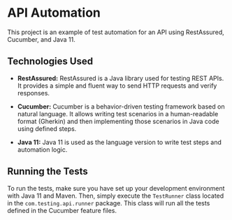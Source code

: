 # API Automation

This project is an example of test automation for an API using RestAssured, Cucumber, and Java 11.

## Technologies Used

- **RestAssured:** RestAssured is a Java library used for testing REST APIs. It provides a simple and fluent way to send HTTP requests and verify responses.
  
- **Cucumber:** Cucumber is a behavior-driven testing framework based on natural language. It allows writing test scenarios in a human-readable format (Gherkin) and then implementing those scenarios in Java code using defined steps.

- **Java 11:** Java 11 is used as the language version to write test steps and automation logic.

## Running the Tests

To run the tests, make sure you have set up your development environment with Java 11 and Maven. Then, simply execute the `TestRunner` class located in the `com.testing.api.runner` package. This class will run all the tests defined in the Cucumber feature files.

